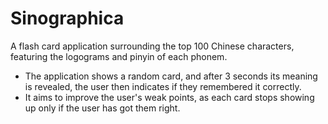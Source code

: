 # Sinographica
A flash card application surrounding the top 100 Chinese characters, featuring the logograms and pinyin of each phonem.
- The application shows a random card, and after 3 seconds its meaning is revealed, the user then indicates if they remembered it correctly.
- It aims to improve the user's weak points, as each card stops showing up only if the user has got them right.
